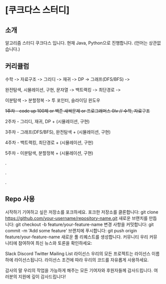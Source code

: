 # [쿠크다스 스터디]

## 소개
알고리즘 스터디 쿠크다스 입니다.
현재 Java, Python으로 진행합니다. (언어는 상관없습니다.)


## 커리큘럼
수학 -> 자료구조 -> 그리디 -> 재귀 -> DP -> 그래프(DFS/BFS) ->  

완전탐색, 시뮬레이션, 구현, 문자열 -> 백트랙킹 -> 최단경로 -> 

이분탐색 -> 분할정복 -> 투 포인터, 슬라이딩 윈도우

~~1주차 - code up 100제 or 백준 새싹문제 or 프로그래머스 0lv // 수학, 자료구조~~

2주차 - 그리디, 재귀, DP + (시뮬레이션, 구현)

3주차 - 그래프(DFS/BFS), 완전탐색 + (시뮬레이션, 구현)

4주차 - 백트랙킹, 최단경로 + (시뮬레이션, 구현)

5주차 - 이분탐색, 분할정복 + (시뮬레이션, 구현)

.

.

.

## Repo 사용


시작하기
기여하고 싶은 저장소를 포크하세요.
포크한 저장소를 클론합니다: git clone https://github.com/your-username/repository-name.git
새로운 브랜치를 만듭니다: git checkout -b feature/your-feature-name
변경 사항을 커밋합니다: git commit -m 'Add some feature'
브랜치에 푸시합니다: git push origin feature/your-feature-name
새로운 풀 리퀘스트를 생성합니다.
커뮤니티
우리 커뮤니티에 참여하여 최신 뉴스와 토론을 확인하세요:

Slack
Discord
Twitter
Mailing List
라이선스
우리의 모든 프로젝트는 라이선스 이름 하에 라이선스됩니다. 라이선스 조건에 따라 우리의 코드를 자유롭게 사용하세요.

감사의 말
우리의 작업을 가능하게 해주는 모든 기여자와 후원자들께 감사드립니다. 여러분의 지원에 깊이 감사드립니다!



<!--

**Here are some ideas to get you started:**

🙋‍♀️ A short introduction - what is your organization all about?
🌈 Contribution guidelines - how can the community get involved?
👩‍💻 Useful resources - where can the community find your docs? Is there anything else the community should know?
🍿 Fun facts - what does your team eat for breakfast?
🧙 Remember, you can do mighty things with the power of [Markdown](https://docs.github.com/github/writing-on-github/getting-started-with-writing-and-formatting-on-github/basic-writing-and-formatting-syntax)
-->
